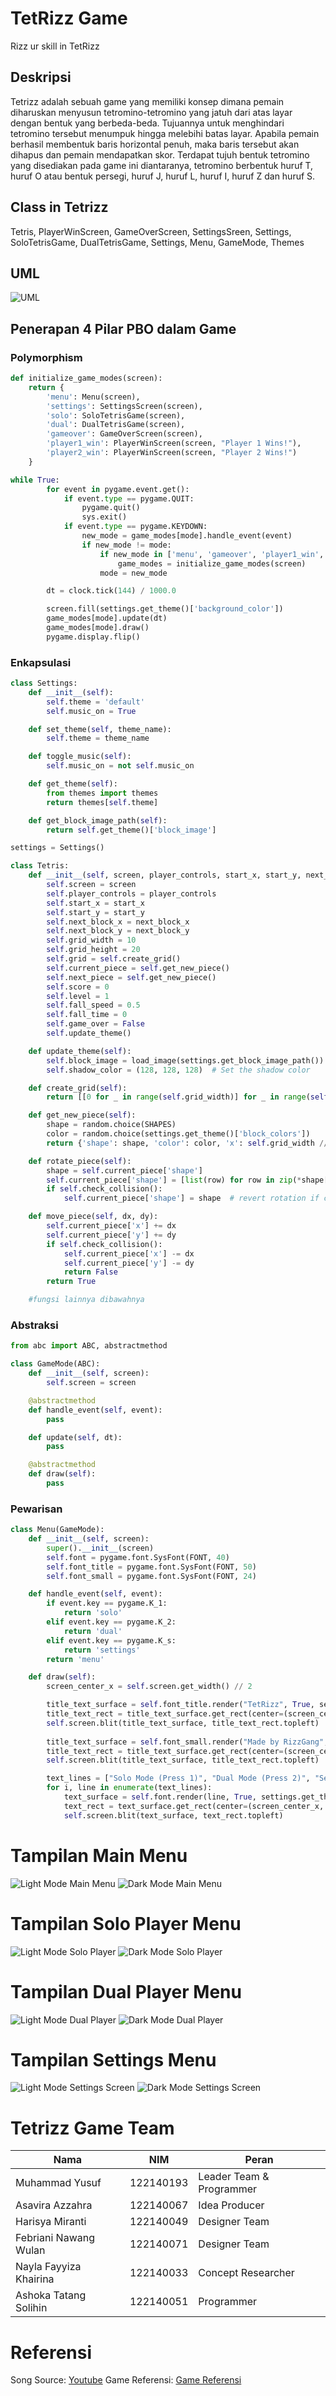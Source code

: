# TetRizz Game
Rizz ur skill in TetRizz

## Deskripsi
Tetrizz adalah sebuah game yang memiliki konsep dimana pemain diharuskan menyusun tetromino-tetromino yang jatuh dari atas layar dengan bentuk yang berbeda-beda. Tujuannya untuk menghindari tetromino tersebut menumpuk hingga melebihi batas layar. Apabila pemain berhasil membentuk baris horizontal penuh, maka baris tersebut akan dihapus dan pemain mendapatkan skor. Terdapat tujuh bentuk tetromino yang disediakan pada game ini diantaranya, tetromino berbentuk huruf T, huruf O atau bentuk persegi, huruf J, huruf L, huruf I, huruf Z dan huruf S.

## Class in Tetrizz
Tetris, PlayerWinScreen, GameOverScreen, SettingsSreen, Settings, SoloTetrisGame, DualTetrisGame, Settings, Menu, GameMode, Themes

## UML
![UML](assets/game_screen/uml.png)

## Penerapan 4 Pilar PBO dalam Game

### Polymorphism
```main.py
def initialize_game_modes(screen):
    return {
        'menu': Menu(screen),
        'settings': SettingsScreen(screen),
        'solo': SoloTetrisGame(screen),
        'dual': DualTetrisGame(screen),
        'gameover': GameOverScreen(screen),
        'player1_win': PlayerWinScreen(screen, "Player 1 Wins!"),
        'player2_win': PlayerWinScreen(screen, "Player 2 Wins!")
    }

while True:
        for event in pygame.event.get():
            if event.type == pygame.QUIT:
                pygame.quit()
                sys.exit()
            if event.type == pygame.KEYDOWN:
                new_mode = game_modes[mode].handle_event(event)
                if new_mode != mode:
                    if new_mode in ['menu', 'gameover', 'player1_win', 'player2_win']:
                        game_modes = initialize_game_modes(screen)
                    mode = new_mode

        dt = clock.tick(144) / 1000.0

        screen.fill(settings.get_theme()['background_color'])
        game_modes[mode].update(dt)
        game_modes[mode].draw()
        pygame.display.flip()
```
### Enkapsulasi
```settings.py
class Settings:
    def __init__(self):
        self.theme = 'default'
        self.music_on = True

    def set_theme(self, theme_name):
        self.theme = theme_name

    def toggle_music(self):
        self.music_on = not self.music_on

    def get_theme(self):
        from themes import themes
        return themes[self.theme]

    def get_block_image_path(self):
        return self.get_theme()['block_image']

settings = Settings()
```

```tetris.py
class Tetris:
    def __init__(self, screen, player_controls, start_x, start_y, next_block_x, next_block_y):
        self.screen = screen
        self.player_controls = player_controls
        self.start_x = start_x
        self.start_y = start_y
        self.next_block_x = next_block_x
        self.next_block_y = next_block_y
        self.grid_width = 10
        self.grid_height = 20
        self.grid = self.create_grid()
        self.current_piece = self.get_new_piece()
        self.next_piece = self.get_new_piece()
        self.score = 0
        self.level = 1
        self.fall_speed = 0.5
        self.fall_time = 0
        self.game_over = False
        self.update_theme()

    def update_theme(self):
        self.block_image = load_image(settings.get_block_image_path())
        self.shadow_color = (128, 128, 128)  # Set the shadow color

    def create_grid(self):
        return [[0 for _ in range(self.grid_width)] for _ in range(self.grid_height)]

    def get_new_piece(self):
        shape = random.choice(SHAPES)
        color = random.choice(settings.get_theme()['block_colors'])
        return {'shape': shape, 'color': color, 'x': self.grid_width // 2 - len(shape[0]) // 2, 'y': 0}

    def rotate_piece(self):
        shape = self.current_piece['shape']
        self.current_piece['shape'] = [list(row) for row in zip(*shape[::-1])]
        if self.check_collision():
            self.current_piece['shape'] = shape  # revert rotation if collision

    def move_piece(self, dx, dy):
        self.current_piece['x'] += dx
        self.current_piece['y'] += dy
        if self.check_collision():
            self.current_piece['x'] -= dx
            self.current_piece['y'] -= dy
            return False
        return True

    #fungsi lainnya dibawahnya
```
### Abstraksi
```game.py
from abc import ABC, abstractmethod

class GameMode(ABC):
    def __init__(self, screen):
        self.screen = screen

    @abstractmethod
    def handle_event(self, event):
        pass

    def update(self, dt):
        pass

    @abstractmethod
    def draw(self):
        pass
```
### Pewarisan

```game.py
class Menu(GameMode):
    def __init__(self, screen):
        super().__init__(screen)
        self.font = pygame.font.SysFont(FONT, 40)
        self.font_title = pygame.font.SysFont(FONT, 50)
        self.font_small = pygame.font.SysFont(FONT, 24)

    def handle_event(self, event):
        if event.key == pygame.K_1:
            return 'solo'
        elif event.key == pygame.K_2:
            return 'dual'
        elif event.key == pygame.K_s:
            return 'settings'
        return 'menu'

    def draw(self):
        screen_center_x = self.screen.get_width() // 2

        title_text_surface = self.font_title.render("TetRizz", True, settings.get_theme()['text_color'])
        title_text_rect = title_text_surface.get_rect(center=(screen_center_x, 50))
        self.screen.blit(title_text_surface, title_text_rect.topleft)
        
        title_text_surface = self.font_small.render("Made by RizzGang", True, settings.get_theme()['text_color'])
        title_text_rect = title_text_surface.get_rect(center=(screen_center_x, 650))
        self.screen.blit(title_text_surface, title_text_rect.topleft)

        text_lines = ["Solo Mode (Press 1)", "Dual Mode (Press 2)", "Settings (Press S)"]
        for i, line in enumerate(text_lines):
            text_surface = self.font.render(line, True, settings.get_theme()['text_color'])
            text_rect = text_surface.get_rect(center=(screen_center_x, 200 + i * 40))
            self.screen.blit(text_surface, text_rect.topleft)
```

# Tampilan Main Menu
![Light Mode Main Menu](assets/game_screen/lightmode_mainmenu.png)
![Dark Mode Main Menu](assets/game_screen/darkmode_mainmenu.png)

# Tampilan Solo Player Menu
![Light Mode Solo Player](assets/game_screen/lightmode_soloplayer.png)
![Dark Mode Solo Player](assets/game_screen/darkmode_soloplayer.png)

# Tampilan Dual Player Menu
![Light Mode Dual Player](assets/game_screen/lightmode_dualplayer.png)
![Dark Mode Dual Player](assets/game_screen/darkmode_dualplayer.png)

# Tampilan Settings Menu
![Light Mode Settings Screen](assets/game_screen/lightmode_settings.png)
![Dark Mode Settings Screen](assets/game_screen/darkmode_settings.png)


# Tetrizz Game Team

| Nama                    | NIM        | Peran                |
|-------------------------|------------|----------------------|
| Muhammad Yusuf          | 122140193  | Leader Team & Programmer |
| Asavira Azzahra         | 122140067  | Idea Producer        |
| Harisya Miranti         | 122140049  | Designer Team        |
| Febriani Nawang Wulan   | 122140071  | Designer Team        |
| Nayla Fayyiza Khairina  | 122140033  | Concept Researcher   |
| Ashoka Tatang Solihin   | 122140051  | Programmer           |

# Referensi
Song Source: [Youtube](https://youtu.be/f-UG6gGAf6c?si=9dJj_4vWguClxv2E)
Game Referensi: [Game Referensi](https://youtu.be/RxWS5h1UfI4?si=_7wnbP27BzCJnx3C)